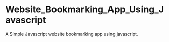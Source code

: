 # Website_Bookmarking_App_Using_Javascript
A Simple Javascript website bookmarking app using javascript.
